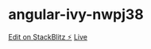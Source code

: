 # angular-ivy-nwpj38

[Edit on StackBlitz ⚡️](https://stackblitz.com/edit/angular-ivy-nwpj38)
[Live](https://angular-ivy-nwpj38.stackblitz.io/)
